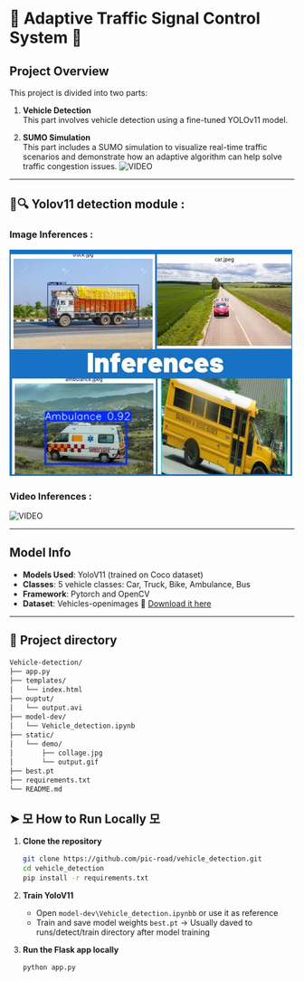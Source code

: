 # 🚦 Adaptive Traffic Signal Control System 🚦

## Project Overview

This project is divided into two parts:

1. **Vehicle Detection**  
   This part involves vehicle detection using a fine-tuned YOLOv11 model.

2. **SUMO Simulation**  
   This part includes a SUMO simulation to visualize real-time traffic scenarios and demonstrate how an adaptive algorithm can help solve traffic congestion issues.
   ![VIDEO](End_Files/Adaptive-Traffic-Signal-Timer/Demo.gif)

---


## 🚙🔍 Yolov11 detection module : 

### Image Inferences : 

![IMAGE](End_Files/static/demo/collage.jpg)


### Video Inferences : 
![VIDEO](End_Files/static/demo/output.gif)

---



##  Model Info

- **Models Used**: YoloV11 (trained on Coco dataset)
- **Classes**: 5 vehicle classes: Car, Truck, Bike, Ambulance, Bus
- **Framework**: Pytorch and OpenCV
- **Dataset**:  Vehicles-openimages
  🔗 [Download it here](https://public.roboflow.com/object-detection/vehicles-openimages)

---


## 📁 Project directory

```
Vehicle-detection/
├── app.py
├── templates/
│   └── index.html
├── ouptut/
│   └── output.avi
├── model-dev/
│   └── Vehicle_detection.ipynb
├── static/
│   └── demo/
│       ├── collage.jpg
│       └── output.gif
├── best.pt
├── requirements.txt
└── README.md
```



## ➤ 모 How to Run Locally 모

1. **Clone the repository**  
   ```bash
   git clone https://github.com/pic-road/vehicle_detection.git
   cd vehicle_detection
   pip install -r requirements.txt
   ```

2. **Train YoloV11**  
   - Open `model-dev\Vehicle_detection.ipynbb` or use it as reference
   - Train and save model weights `best.pt` -> Usually daved to runs/detect/train directory after model training

3. **Run the Flask app locally**  
   ```bash
   python app.py
   ```
